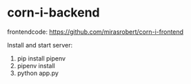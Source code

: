 # corn-i-backend

frontendcode: https://github.com/mirasrobert/corn-i-frontend


Install and start server:
1. pip install pipenv
2. pipenv install
3. python app.py
